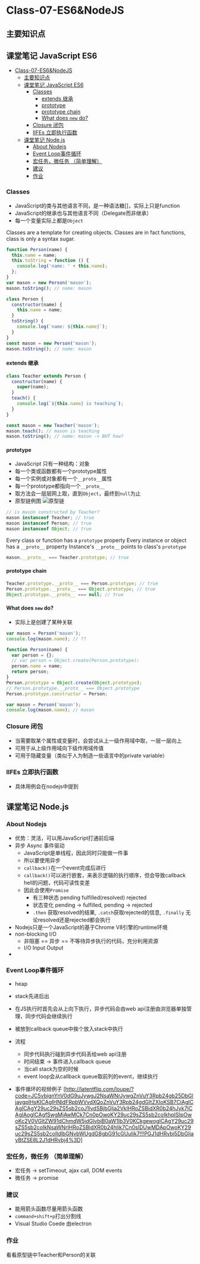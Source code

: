 # Class-07-ES6&NodeJS

## 主要知识点

## 课堂笔记 JavaScript ES6
- [Class-07-ES6&NodeJS](#class-07-es6nodejs)
  - [主要知识点](#主要知识点)
  - [课堂笔记 JavaScript ES6](#课堂笔记-javascript-es6)
    - [Classes](#classes)
      - [extends 继承](#extends-继承)
      - [prototype](#prototype)
      - [prototype chain](#prototype-chain)
      - [What does `new` do?](#what-does-new-do)
    - [Closure 闭包](#closure-闭包)
    - [IIFEs 立即执行函数](#iifes-立即执行函数)
  - [课堂笔记 Node.js](#课堂笔记-nodejs)
    - [About Nodejs](#about-nodejs)
    - [Event Loop事件循环](#event-loop事件循环)
    - [宏任务，微任务 （简单理解）](#宏任务微任务-简单理解)
    - [建议](#建议)
    - [作业](#作业)
  
### Classes
- JavaScript的类与其他语言不同，是一种语法糖[]，实际上只是function
- JavaScript的继承也与其他语言不同（Delegate而非继承）
- 每一个变量实际上都是`Object`

Classes are a template for creating objects. Classes are in fact functions, class is only a syntax sugar.

```js
function Person(name) {
  this.name = name;
  this.toString = function () {
    console.log('name: ' + this.name);
  };
}
var mason = new Person('mason');
mason.toString(); // name: mason
```

```js
class Person {
  constructor(name) {
    this.name = name;
  }
  toString() {
    console.log(`name: ${this.name}`);
  }
}
const mason = new Person('mason');
mason.toString(); // name: mason
```

#### extends 继承

```js
class Teacher extends Person {
  constructor(name) {
    super(name);
  }
  teach() {
    console.log(`${this.name} is teaching`);
  }
}

const mason = new Teacher('mason');
mason.teach(); // mason is teaching
mason.toString(); // name: mason -> BUT how?
```

#### prototype
- JavaScript 只有一种结构：对象
- 每一个类或函数都有一个prototype属性
- 每一个实例或对象都有一个`__proto__`属性
- 每一个prototype都指向一个`__proto__`
- 取方法会一层层网上取，直到`Object`，最终到`null`为止
- 原型链例图
![原型链](/image/s14c0701.png)


```js
// is mason constructed by Teacher?
mason instanceof Teacher; // true
mason instanceof Person; // true
mason instanceof Object; // true
```

Every class or function has a `prototype` property
Every instance or object has a `__proto__` property
Instance's `__proto__` points to class's `prototype`

```js
mason.__proto__ === Teacher.prototype; // true
```

#### prototype chain

```js
Teacher.prototype.__proto__ === Person.prototype; // true
Person.prototype.__proto__ === Object.prototype; // true
Object.prototype.__proto__ === null; // true
```

#### What does `new` do?
- 实际上是创建了某种关联

```js
var mason = Person('mason');
console.log(mason.name); // ??
```

```js
function Person(name) {
  var person = {};
  // var person = Object.create(Person.prototype);
  person.name = name;
  return person;
}
Person.prototype = Object.create(Object.prototype);
// Person.prototype.__proto__ === Object.prototype
Person.prototype.constructor = Person;

var mason = Person('mason');
console.log(mason.name); // mason
```

### Closure 闭包
- 当需要取某个属性或变量时，会尝试从上一级作用域中取，一层一层向上
- 可用于从上级作用域向下级作用域传值
- 可用于隐藏变量（类似于人为制造一些语言中的private variable）

### IIFEs 立即执行函数
- 具体用例会在nodejs中提到

## 课堂笔记 Node.js

### About Nodejs
- 优势：灵活，可以用JavaScript打通前后端
- 异步 Async 事件驱动
    + JavaScript是单线程，因此同时只能做一件事
    + 所以要使用异步
    + `callback()`在一个event完成后进行
    + `callback()`可以进行嵌套，来表示逻辑的执行顺序，但会导致callback hell的问题，代码可读性变差
    + 因此会使用`Promise`
        - 有三种状态 pending fulfilled(resolved) rejected
        - 状态变化 pending -> fulfilled, pending -> rejected
        - `.then` 获取resolved的结果, `.catch`获取rejected的信息, `.finally` 无论resolved还是rejected都会执行
- Nodejs只是一个JavaScript的基于Chrome V8引擎的runtime环境
- non-blocking I/O 
    + 非阻塞 == 异步 == 不等待异步执行的代码，充分利用资源
    + I/O Input Output
- 
### Event Loop事件循环
- heap
- stack先进后出
- 在JS执行时首先会从上向下执行，异步代码会由web api注册由浏览器单独管理，同步代码会继续执行
- 被放到callback queue中挨个放入stack中执行
- 流程
  - 同步代码执行碰到异步代码丢给web api注册
  - 时间结束 -> 事件进入callback queue
  - 当call stack为空的时候
  - event loop会从callback queue取前列的event，继续执行

- 事件循环的视频例子 [http://latentflip.com/loupe/?code=JC5vbignYnV0dG9uJywgJ2NsaWNrJywgZnVuY3Rpb24gb25DbGljaygpIHsKICAgIHNldFRpbWVvdXQoZnVuY3Rpb24gdGltZXIoKSB7CiAgICAgICAgY29uc29sZS5sb2coJ1lvdSBjbGlja2VkIHRoZSBidXR0b24hJyk7ICAgIAogICAgfSwgMjAwMCk7Cn0pOwoKY29uc29sZS5sb2coIkhpISIpOwoKc2V0VGltZW91dChmdW5jdGlvbiB0aW1lb3V0KCkgewogICAgY29uc29sZS5sb2coIkNsaWNrIHRoZSBidXR0b24hIik7Cn0sIDUwMDApOwoKY29uc29sZS5sb2coIldlbGNvbWUgdG8gbG91cGUuIik7!!!PGJ1dHRvbj5DbGljayBtZSE8L2J1dHRvbj4%3D]

### 宏任务，微任务 （简单理解）
- 宏任务 -> setTimeout, ajax call, DOM events
- 微任务 -> promise

### 建议
- 能用箭头函数尽量用箭头函数
- `command+shift+p`打出分割线
- Visual Studio Coede 由electron
  
### 作业
看看原型链中Teacher和Person的关联